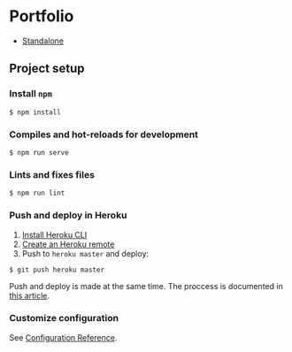 # Portfolio

- [Standalone](http://www.anerodata.com)

## Project setup

### Install `npm`
```
$ npm install
```

### Compiles and hot-reloads for development
```
$ npm run serve
```

### Lints and fixes files
```
$ npm run lint
```

### Push and deploy in Heroku 
1. [Install Heroku CLI](https://devcenter.heroku.com/articles/heroku-cli#download-and-install)
2. [Create an Heroku remote](https://devcenter.heroku.com/articles/git#creating-a-heroku-remote)
3. Push to `heroku master` and deploy:

```
$ git push heroku master
```
Push and deploy is made at the same time. The proccess is documented in [this article](https://www.binarcode.com/blog/deploying-vue-apps-to-heroku-the-right-way/).

### Customize configuration
See [Configuration Reference](https://cli.vuejs.org/config/).
